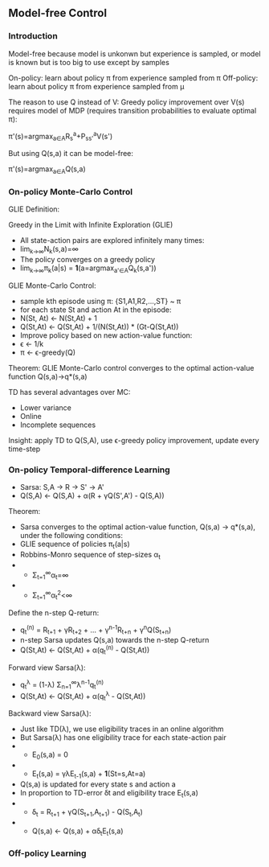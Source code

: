 ## Model-free Control
### Introduction
Model-free because model is unkonwn but experience is sampled, or model is known but is too big to use except by samples

On-policy: learn about policy π from experience sampled from π
Off-policy: learn about policy π from experience sampled from μ

The reason to use Q instead of V: Greedy policy improvement over V(s) requires model of MDP (requires transition probabilities to evaluate optimal π):

π'(s)=argmax<sub>a∈A</sub>R<sub>s</sub><sup>a</sup>+P<sub>ss'</sub><sup>a</sup>V(s')

But using Q(s,a) it can be model-free:

π'(s)=argmax<sub>a∈A</sub>Q(s,a)


### On-policy Monte-Carlo Control

GLIE Definition:

Greedy in the Limit with Infinite Exploration (GLIE)
- All state-action pairs are explored infinitely many times:
- lim<sub>k→∞</sub>N<sub>k</sub>(s,a)=∞
- The policy converges on a greedy policy
- lim<sub>k→∞</sub>π<sub>k</sub>(a|s) = **1**(a=argmax<sub>a'∈A</sub>Q<sub>k</sub>(s,a'))

GLIE Monte-Carlo Control:
- sample kth episode using π: {S1,A1,R2,...,ST} ~ π
- for each state St and action At in the episode:
- N(St, At) <- N(St,At) + 1
- Q(St,At) <- Q(St,At) + 1/(N(St,At)) * (Gt-Q(St,At))
- Improve policy based on new action-value function:
- ϵ <- 1/k
- π <- ϵ-greedy(Q)

Theorem: GLIE Monte-Carlo control converges to the optimal action-value function Q(s,a)->q*(s,a)

TD has several advantages over MC:
- Lower variance
- Online
- Incomplete sequences

Insight: apply TD to Q(S,A), use ϵ-greedy policy improvement, update every time-step

### On-policy Temporal-difference Learning
- Sarsa: S,A -> R -> S' -> A'
- Q(S,A) <- Q(S,A) + α(R + γQ(S',A') - Q(S,A))

Theorem:
- Sarsa converges to the optimal action-value function, Q(s,a) -> q*(s,a), under the following conditions:
- GLIE sequence of policies π<sub>t</sub>(a|s)
- Robbins-Monro sequence of step-sizes α<sub>t</sub>
- - Σ<sub>t=1</sub><sup>∞</sup>α<sub>t</sub>=∞
- - Σ<sub>t=1</sub><sup>∞</sup>α<sub>t</sub><sup>2</sup><∞

Define the n-step Q-return:
- q<sub>t</sub><sup>(n)</sup> = R<sub>t+1</sub> + γR<sub>t+2</sub> + ... + γ<sup>n-1</sup>R<sub>t+n</sub> + γ<sup>n</sup>Q(S<sub>t+n</sub>)
- n-step Sarsa updates Q(s,a) towards the n-step Q-return
- Q(St,At) <- Q(St,At) + α(q<sub>t</sub><sup>(n)</sup> - Q(St,At))

Forward view Sarsa(λ):
- q<sub>t</sub><sup>λ</sup> = (1-λ) Σ<sub>n=1</sub><sup>∞</sup>λ<sup>n-1</sup>q<sub>t</sub><sup>(n)</sup>
- Q(St,At) <- Q(St,At) + α(q<sub>t</sub><sup>λ</sup> - Q(St,At))

Backward view Sarsa(λ):
- Just like TD(λ), we use eligibility traces in an online algorithm
- But Sarsa(λ) has one eligibility trace for each state-action pair
- - E<sub>0</sub>(s,a) = 0
- - E<sub>t</sub>(s,a) = γλE<sub>t-1</sub>(s,a) + **1**(St=s,At=a)
- Q(s,a) is updated for every state s and action a
- In proportion to TD-error ẟt and eligibility trace E<sub>t</sub>(s,a)
- - ẟ<sub>t</sub> = R<sub>t+1</sub> + γQ(S<sub>t+1</sub>,A<sub>t+1</sub>) - Q(S<sub>t</sub>,A<sub>t</sub>)
- - Q(s,a) <- Q(s,a) + αẟ<sub>t</sub>E<sub>t</sub>(s,a)

### Off-policy Learning
